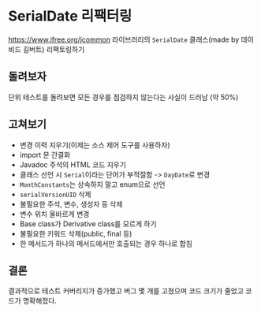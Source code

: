 # SerialDate 리팩터링
https://www.jfree.org/jcommon 라이브러리의 `SerialDate` 클래스(made by 데이비드 길버트) 리팩토링하기

## 돌려보자
단위 테스트를 돌려보면 모든 경우를 점검하지 않는다는 사실이 드러남 (약 50%)

## 고쳐보기
* 변경 이력 지우기(이제는 소스 제어 도구를 사용하자)
* import 문 간결화
* Javadoc 주석의 HTML 코드 지우기
* 클래스 선언 시 `Serial`이라는 단어가 부적절함 -> `DayDate`로 변경
* `MonthConstants`는 상속하지 말고 enum으로 선언
* `serialVersionUID` 삭제
* 불필요한 주석, 변수, 생성자 등 삭제
* 변수 위치 올바르게 변경
* Base class가 Derivative class를 모르게 하기
* 불필요한 키워드 삭제(public, final 등)
* 한 메서드가 하나의 메서드에서만 호출되는 경우 하나로 합침

## 결론
결과적으로 테스트 커버리지가 증가했고 버그 몇 개를 고쳤으며 코드 크기가 줄었고 코드가 명확해졌다.
